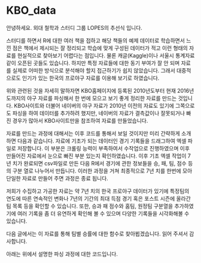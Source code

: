 # KBO_data

안녕하세요. 외대 철학과 스터디 그룹 LOPES의 추선식 입니다.


스터디를 하면서 R에 대한 여러 책을 접하고 해당 책들의 예제 데이터로 학습하면서 느낀 점은 책에서 제시되는 잘 정리되고 학습에 맞게 구성된 데이터가 적고 이런 형태의 자료를 현실적으로 찾아보기 어렵다는 점입니다. 물론 캐글(Kaggle)이나 서울시 통계자료같이 오픈된 곳들도 있습니다. 하지만 특정 자료들에 대한 동기 부여가 잘 안 되며 자료를 실제로 어떠한 방식으로 분석해야 할지 접근하기가 쉽지 않았습니다. 그래서 대중적으로도 인기가 있는 한국의 프로야구 자료를 이용해 보기로 하였습니다.   


위와 관련된 것을 자세히 말하자면 KBO홈페이지에 등록된 2010년도부터 현재 2016년도까지의 야구 자료를 파싱해서 한 번에 모으고 보기 좋게 정리한 자료를 만드는 것입니다. KBO사이트와 더불어 네이버의 야구 자료가 2010년 이전의 자료도 있기에 그쪽으로도 파싱을 하여 데이터를 추가하려 했지만, 네이버의 자료가 결측값이나 잘못되거나 빠진 경우가 많아서 KBO사이트만을 참조하여 자료를 만들었습니다.


자료를 만드는 과정에 대해서는 이후 코드를 통해서 보일 것이지만 미리 간략하게 소개하면 다음과 같습니다. 자료에 기초가 되는 데이터인 경기 기록들을 드래그하여 엑셀 파일로 저장합니다. 이 부분은 크롤링 능력이 부족하여서 수작업으로 진행하였으며 이후 만들어진 자료에서 눈으로 빠진 부분 있는지 확인하였습니다. 이후 기초 엑셀 작업이 7년 치가 완료되면 csv파일로 만든 다음 R에서 경기에 관한 정보들을 승, 패, 팀, 점수 등의 구분 열로 나누어서 만듭니다. 이러한 과정을 거쳐 최종적으로 7년 치를 한번에 모아 단일한 자료로 만들어 주면 과정은 종료 됩니다.


저희가 수집하고 가공한 자료는 약 7년 치의 한국 프로야구 데이터가 있기에 특정팀의 연도에 따른 연속적인 변화나 7년의 기간의 최대 득점 경기 혹은 포스트 시즌에 올라간 팀 목록 등을 확인할 수 있습니다. 또한, 승과 패 점수와 홈팀, 원정팀 구분열을 추가하였기에 여러 기록을 좀 더 유연하게 확인해 볼 수 있으며 다양한 기록들을 시각화해볼 수 있습니다.

다음 글에서는 이 자료를 통해 팀별 승률에 대한 함수로 찾아뵙겠습니다. 읽어 주셔서 감사합니다.

아래는 위에서 설명한 파싱 과정에 대한 코드입니다.
